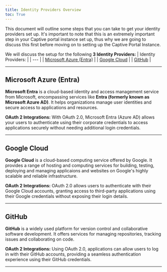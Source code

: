 ```yaml
---
title: Identity Providers Overview
toc: True
---
```


This document will outline some steps that you can take to get your identity providers set up. It's important to note that this is an extremely important step in your Captive portal instance set up, thus why we are going to discuss this first before moving on to setting up the Captive Portal Instance.

We will discuss the setup for the following **3 Identity Providers:**
| Identity Providers: |
| --- |
| [Microsoft Azure (Entra)](#microsoft-azure-entra-id) |
| [Google Cloud]() |
| [GitHub]() |

---

## Microsoft Azure (Entra)
**Microsoft Entra** is a cloud-based identity and access management service from Microsoft, encompassing services like **Entra (formerly known as Microsoft Azure AD)**. It helps organizations manage user identities and secure access to applications and resources.

**OAuth 2 Integrations:** With OAuth 2.0, Microsoft Entra (Azure AD) allows your users to authenticate using their corporate credentials to access applications securely without needing additional login credentials.

<Tiles path="/documentation/captive-portal/microsoft-azure"></Tiles>

---
## Google Cloud
**Google Cloud** is a cloud-based computing service offered by Google. It provides a range of hosting and computing services for building, testing, deploying and managing applicaions and websites on Google's highly scalable and reliable infrastructure.

**OAuth 2 Integrations:** OAuth 2.0 allows users to authenticate with their Google Cloud accounts, granting access to third-party applications using their Google credentials without exposing their login details.

<Tiles path="/documentation/captive-portal/google"></Tiles>


---
## GitHub
**GitHub** is a widely used platform for version control and collaborative software development. It offers services for managing repositories, tracking issues and collaborating on code.

**OAuth 2 Integrations:** Using OAuth 2.0, applications can allow users to log in with their GitHub accounts, providing a seamless authentication experience using their GitHub credentials.
<Tiles path="/documentation/captive-portal/github"></Tiles>

---